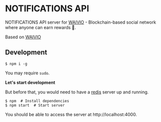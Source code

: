 # NOTIFICATIONS API

NOTIFICATIONS API server for [WAIVIO](http://waivio.com/) - Blockchain-based social network where anyone can earn rewards :rocket:.

Based on  [WAIVIO](http://waivio.com/) 
## Development

```shell
$ npm i -g 
```

You may require `sudo`.

**Let's start development**

But before that, you would need to have a [redis](https://redis.io/) server up and running.

```shell
$ npm  # Install dependencies
$ npm start  # Start server
```

You should be able to access the server at http://localhost:4000.
